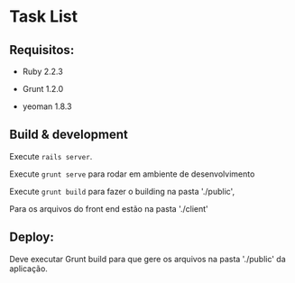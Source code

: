 Task List
===

## Requisitos:

* Ruby 2.2.3

* Grunt 1.2.0

* yeoman 1.8.3


## Build & development

Execute `rails server`.

Execute `grunt serve` para rodar em ambiente de desenvolvimento

Execute `grunt build` para fazer o building na pasta './public',

Para os arquivos do front end estão na pasta './client'

## Deploy:

Deve executar Grunt build para que gere os arquivos na pasta './public' da aplicação.
